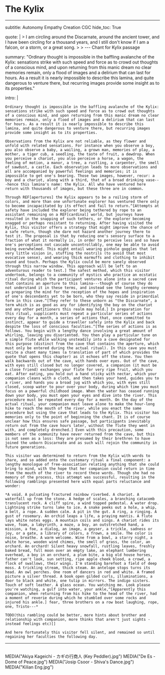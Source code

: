 # The Kylix

---
subtitle: Autonomy Empathy Creation CGC
hide_toc: True

quote: |
    > I am circling around the Discarnate, around the ancient tower, and I have been circling for a thousand years, and I still don't know if I am a falcon, or a storm, or a great song.
    >
    > <span class="attribution">--- Chant for Kylix passage <!-- Rainer Maria Rilke --></span>

summary: "Ordinary thought is impossible in the baffling avalanche of the Kylix: sensations strike with such speed and force as to crowd out thoughts of a conscious mind, and upon returning from this manic dream no clear memories remain, only a flood of images and a delirium that can last for hours. As a result it is nearly impossible to describe this lamina, and quite dangerous to venture there, but recurring images provide some insight as to its properties."

intro: |

    Ordinary thought is impossible in the baffling avalanche of the Kylix: sensations strike with such speed and force as to crowd out thoughts of a conscious mind, and upon returning from this manic dream no clear memories remain, only a flood of images and a delirium that can last for hours. As a result it is nearly impossible to describe this lamina, and quite dangerous to venture there, but recurring images provide some insight as to its properties.

    Observations from the Kylix are not reliable, as they flower and unfold with related sensations. For instance when you observe a boy, you also observe a baby, a wailing, a grown man, memories of play, a mother, a tiger cub, a seedling, the taste of fruit, a dewdrop. When you perceive a chariot, you also perceive a horse, a wagon, the feeling of motion, a manor, a tree, a rustling, a carpenter, the smell of sawdust, a castle. Each observation leads to more observations and all are accompanied by powerful feelings and memories; it is impossible to get one's bearing. Those two images, however, recur: a boy and a chariot, along with a third, that of a broad drinking vase---hence this lamina's name: the Kylix. All who have ventured here return with thousands of images, but these three are in common.

    Through REF[apertures] the Kylix appears to be a roiling storm of colors, and more than one unfortunate explorer has ventured there only to become incapacitated by its effect and fail to return.^[Attempts at safety have included the explorer being tethered by rope to an assistant remaining on a REF[cardinal] world, but journeys have resulted in the snapping of such tethers, or the explorer becoming snagged or perhaps resistant to returning. After having visited the Kylix, this visitor offers a strategy that might improve the chance of a safe return, though she dare not hazard another journey there to test it. The proposal is that by reducing one's sensory surface to a fraction of what it normally is, in order to perceive less and so have one's perceptions not cascade uncontrollably, one may be able to avoid being overwhelmed. This might entail wearing pinhole goggles that let very little vision in, stuffing the nostrils (to avoid that most evocative sense), and wearing thick earmuffs and clothing to inhibit sound and touch. Perhaps the Kylix could be more sanely observed through this narrow window. This approach will be left to an adventurous reader to test.] The safest method, which this visitor undertook, belongs to a community of mystics who practice an ecstatic ritual during which the participant ventures alone into a sacred cave that contains an aperture to this lamina---though of course they do not understand it in these terms, and instead see the lengthy ceremony as preparing the mind for the reception of the hopes and inspiration of one's descendants yet to be born, who they say reside in primordial form in this cave.^[They refer to these unborn as "the Discarnate", a term which is as good as any for identifying the boy on the chariot and any other petitioners this realm may hold.] In preparation for this ritual, supplicants must repeat a particular series of actions every day for a month, a series of actions that, once committed to instinct, appear to guide a traveller safely into the Kylix and back despite the loss of conscious faculties.^[The series of actions is as follows. You begin with a lengthy dance involving a great amount of whirling, leaving you disoriented. You then play a particular tune on a simple flute while walking unsteadily into a cave designated for this purpose (distinct from the cave that contains the aperture, which must only be entered during the actual ritual). In this cave you must recite a chant many times (a translation of part of which provides the quote that opens this chapter) as it echoes off the stone. You then walk backwards out of the cave, with hands over eyes. Out of the cave, with eyes still closed but no longer covered, a companion (it must be a close friend) exchanges your flute for very ripe fruit, which you eat. After eating, you hold out a hand sticky with nectar, which your companion cleans with a cloth, and then takes your hand, guides you to a river, and hands you a broad jug with which you, with eyes still closed, scoop water to pour over your body, during which time you must focus on a powerful childhood image. When the water has ceased running down your body, you must open your eyes and dive into the river. This procedure must be repeated every day for a month. On the day of the actual ritual, your companion must leave alone to make the hour-long hike to reach the mouth of the river, while you enact the same procedure but using the cave that leads to the Kylix. This visitor has memories only to the point of beginning the chant. It is of course unclear how this ensures safe passage, but participants inevitably return out from the cave hours later, without the flute they went in with, and completely drenched.] Even with this precaution, some members of the community have never returned from the cave, but this is not seen as a loss: they are presumed by their brethren to have joined the unborn Discarnate and as such will rejoin the community in future generations.

    This visitor was determined to return from the Kylix with words to share, and so added onto the customary ritual a final component: a lengthy monologue of free-association relating anything that she could bring to mind, with the hope that her companion could return in time from the mouth of the river to record these words. Though she had no memory of the process, this attempt was successful, resulting in the following ramblings presented here with equal parts reluctance and wonder:

    *A void. A pulsating fractured rainbow riverbed. A chariot. A waterfall up from the stone. A hedge of scales, a branching catacomb translucent rock. A cliff spire, a wind topped pedestal. A water drop. Lightning strike turns lake to ice. A snake peeks out a hole, a whip, a belt, a rope. A sudden calm. A pit in the gut. A ring, a ringing. A gust of rosemary. An orchid leaps a life, a praying mantis. A flute lays white notes eggs. A mountain coils and sings. A chariot rides its wave, foam, a labyrinth, a maze, a boy, an outstretched hand, a mission, a foe, a dialog, an image, a geyser, a trickle, sadness or joy, or a gate, a library of colors, a frown, a smile. The color is noise, breathe. A warm welcome. Wine from a bowl, a starry night, a white horse, wooden wind chimes, the smell of grass, the color, an orchard. An orchard! Silent heavy snowfall, rustling leaves, freshly baked bread, full moon over an empty lake, an elephant lumbering overhead, a boy in an orchard, a plum bite, a big old house horses, father can't look, sun setting, ripe apple cheek blood, a crowd, a flock of swallows, their wings. I'm standing barefoot a field of deep moss. A trickling stream, thick steam. An antelope stops turns its head. An owl perches. One room of dancers in red and white. A framed picture a silver thread. A book open gilded curls, illuminations, a door to black and white, one tulip in mirrors. The indigo sisters. Touch of soft leather. A glass ocean. You watching me. Look please you're watching, a gulf into water, your ankle,^[Apparently this companion, when returning from his hike to the head of the river, had a moment of reverie during which he stumbled over some rocks and injured his ankle.] fear, three brothers on a row boat laughing, rope, one, Tristo---*

    TODO(this rambling could be better, more hints about brother and relationship with companion, more thinks that aren't just sights - instead feelings etc)[]

    And here fortunately this visitor fell silent, and remained so until regaining her faculties the following day.
---

<!--
what's the point?

- wow! beautiful
- unusual and interesting effect
- capturing like candy flipping
-->


<br />

<div class="choose-one-child show-first-first">
  MEDIA("Akiya Kageichi - カギの行商人 (Key Peddler).jpg")
  MEDIA("De Es - Dome of Peace.jpg")
  MEDIA("Josip Csoor - Shiva&#39;s Dance.jpg")
  MEDIA("Kilian Eng.jpg")
</div>

<!--

- name
    - The Alacrity (brisk cheerful readiness)
    - The Kylix (broad greek cup/vase for drinking)
- demonym
    - The Discarnate (not having a physical body)
- quotes
    - "Ideally, if anything were any good, it would be indescribable." - Edward Gorey (CGC NEC) TODO probably this here
    - 8. When it gets ahead of itself, the wave breaks.
    - 107. A feather lands on the pond and a dozen goldfish come to poke at it. We are whoever rises into our eyes to have a look. (NGC? CGC? NEC?)
- environment
    - it is probably actually something
    - maybe a beautiful orchard where fruit are experiences
- culture
    - what is it actually like? there's a recurring image of a boy in a chariot who seems to be a local deity, or perhaps there are many and they are the inhabitants.
    - pure inspiration
    - joy! glee!
    - it is all the dreams of one boy king god who experiences all this stuff through verges
    - <gpt>The experience of being on this plane can be so overwhelming that it blots out the senses, driving mortals mad with desire for what they have seen before banishing them forever.</gpt>
- cardinal interaction
    - people on mdma, speaking in tongues, ecstatic dance - their heads are in here, as offerings to the boy king
    - inspiration and spontaneity, the enjoying of things
- audio
    - [Feverish Dream](https://mynoise.net/Community/user.php?submission=dee395a018b838df1107d85c1624162647)

info gathering

- questions
- future research
- elements
    - magical research outpost, maybe in CNC or CGC. this is kind of Bloom islet
        + maybe rumored to be in CGC but might be some extra crazy bit of CNC or some other place, hard to know. dissolution one could be on CED
        + if so, then canaries for detection
    - Some kind of mirroring or doppelgangering in the way it responds to you
    - some place where you can peer through the looking glass of "what if" moments in your own life. CNC? CGC? CNP? eh
    - realm outside of cause-and-effect? maybe lawful or neutral somehow? LEP maybe, or else CNC or CGC. used in CNC but open to it going elsewhere
    - they worship a god who is crazy but they love it CGC NEP
    - something where everything is like a play, or all interactions are formulaic - NGP probably, could be CGC
    - "you: human creativity is a glorious, nigh-divine faculty / me: a human brain is a puncture wound in the fabric of reality that monsters from outside the world can use to claw their way into it / we are not the same" - https://twitter.com/chaosprime/status/1469396883118477316 NEC, CNC, CGC
    - hive mind
    - Emotional etc content of micro actions? (NGP? CGC?)
    - Resurrection (necromantic or otherwise) - CGC? CEC? you can bring dead bodies there and they will likely come to life, but transformed who-knows-how
- notes
- research notes

## Environment

~

## Culture & Paradigm

~

## Visiting

~

## Locations

## Figures & Groups

## Festivals & Traditions

## History

## Rumors & Mysteries

-->
